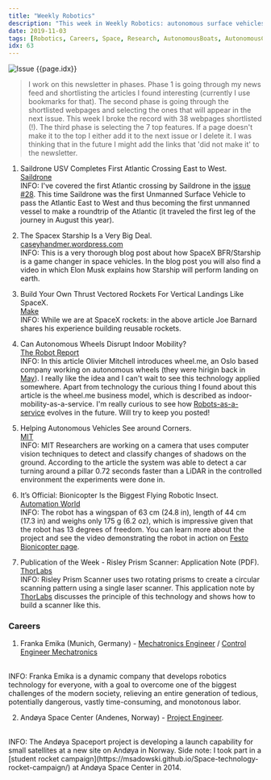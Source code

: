 ```yaml
---
title: "Weekly Robotics"
description: "This week in Weekly Robotics: autonomous surface vehicles crossing atlantic (again!), big rockets and rocket landing, prism LiDARs and more!"
date: 2019-11-03
tags: [Robotics, Careers, Space, Research, AutonomousBoats, AutonomousCars, BioRobots, Drones, SLAM]
idx: 63
---
```

![Issue {{page.idx}}](/img/headers/{{page.idx}}.jpg "Issue {{page.idx}}")

> I work on this newsletter in phases. Phase 1 is going through my news feed and shortlisting the articles I found interesting (currently I use bookmarks for that). The second phase is going through the shortlisted webpages and selecting the ones that will appear in the next issue. This week I broke the record with 38 webpages shortlisted (!). The third phase is selecting the 7 top features. If a page doesn't make it to the top I either add it to the next issue or I delete it. I was thinking that in the future I might add the links that 'did not make it' to the newsletter.

1) Saildrone USV Completes First Atlantic Crossing East to West.
<br>[Saildrone](https://www.saildrone.com/news/first-autonomous-vehicle-atlantic-crossing-east-west?mc_cid=b9320225f2&mc_eid=065323ba53)<br>
INFO: I've covered the first Atlantic crossing by Saildrone in the [issue #28](https://weeklyrobotics.com/weekly-robotics-28). This time Saildrone was the first Unmanned Surface Vehicle to pass the Atlantic East to West and thus becoming the first unmanned vessel to make a roundtrip of the Atlantic (it traveled the first leg of the journey in August this year).

2) The Spacex Starship Is a Very Big Deal.
<br>[caseyhandmer.wordpress.com](https://caseyhandmer.wordpress.com/2019/10/29/the-spacex-starship-is-a-very-big-deal/)<br>
INFO: This is a very thorough blog post about how SpaceX BFR/Starship is a game changer in space vehicles. In the blog post you will also find a video in which Elon Musk explains how Starship will perform landing on earth.

3) Build Your Own Thrust Vectored Rockets For Vertical Landings Like SpaceX.
<br>[Make](https://makezine.com/2019/10/25/build-your-own-thrust-vectored-rockets-for-vertical-landings-like-spacex/)<br>
INFO: While we are at SpaceX rockets: in the above article Joe Barnard shares his experience building reusable rockets.

4) Can Autonomous Wheels Disrupt Indoor Mobility?
<br>[The Robot Report](https://www.therobotreport.com/autonomous-wheel-disrupt-indoor-mobility/)<br>
INFO: In this article Olivier Mitchell introduces wheel.me, an Oslo based company working on autonomous wheels (they were hirigin back in [May](https://weeklyrobotics.com/weekly-robotics-38)). I really like the idea and I can't wait to see this technology applied somewhere. Apart from technology the curious thing I found about this article is the wheel.me business model, which is described as indoor-mobility-as-a-service. I'm really curious to see how [Robots-as-a-service](https://venturebeat.com/2019/06/30/the-rise-of-robots-as-a-service/) evolves in the future. Will try to keep you posted!

5) Helping Autonomous Vehicles See around Corners.
<br>[MIT](https://news.mit.edu/2019/helping-autonomous-vehicles-see-around-corners-1028)<br>
INFO: MIT Researchers are working on a camera that uses computer vision techniques to detect and classify changes of shadows on the ground. According to the article the system was able to detect a car turning around a pillar 0.72 seconds faster than a LiDAR in the controlled environment the experiments were done in.

6) It’s Official: Bionicopter Is the Biggest Flying Robotic Insect.
<br>[Automation World](https://www.automationworld.com/home/news/13743002/its-official-bionicopter-is-the-biggest-flying-robotic-insect)<br>
INFO: The robot has a wingspan of 63 cm (24.8 in), length of 44 cm (17.3 in) and weighs only 175 g (6.2 oz), which is impressive given that the robot has 13 degrees of freedom. You can learn more about the project and see the video demonstrating the robot in action on [Festo Bionicopter page](https://www.festo.com/group/en/cms/10224.htm).

7) Publication of the Week - Risley Prism Scanner: Application Note (PDF).
<br>[ThorLabs](https://www.thorlabs.com/images/tabimages/Risley_Prism_Scanner_App_Note.pdf)<br>
INFO: Risley Prism Scanner uses two rotating prisms to create a circular scanning pattern using a single laser scanner. This application note by [ThorLabs](https://www.thorlabs.com/) discusses the principle of this technology and shows how to build a scanner like this.

### Careers

1) Franka Emika (Munich, Germany) - [Mechatronics Engineer](https://short.sg/j/4077014) / [Control Engineer Mechatronics](https://short.sg/j/5259008)
<br>
INFO: Franka Emika is a dynamic company that develops robotics technology for everyone, with a goal to overcome one of the biggest challenges of the modern society, relieving an entire generation of tedious, potentially dangerous, vastly time-consuming, and monotonous labor.

2) Andøya Space Center (Andenes, Norway) - [Project Engineer](https://4070760204.webcruiter.no/Main/Recruit/Public/4121425880).
<br>
INFO: The Andøya Spaceport project is developing a launch capability for small satellites at a new site on Andøya in Norway. Side note: I took part in a [student rocket campaign](https://msadowski.github.io/Space-technology-rocket-campaign/) at Andøya Space Center in 2014.